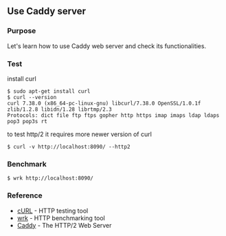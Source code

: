 ## Use Caddy server

### Purpose

Let's learn how to use Caddy web server and check its functionalities.

### Test

install curl

	$ sudo apt-get install curl
	$ curl --version
	curl 7.38.0 (x86_64-pc-linux-gnu) libcurl/7.38.0 OpenSSL/1.0.1f zlib/1.2.8 libidn/1.28 librtmp/2.3
	Protocols: dict file ftp ftps gopher http https imap imaps ldap ldaps pop3 pop3s rt

to test http/2 it requires more newer version of curl

	$ curl -v http://localhost:8090/ --http2

### Benchmark

	$ wrk http://localhost:8090/

### Reference

- [cURL](http://curl.haxx.se/) - HTTP testing tool
- [wrk](https://github.com/wg/wrk) - HTTP benchmarking tool
- [Caddy](https://caddyserver.com/) - The HTTP/2 Web Server


